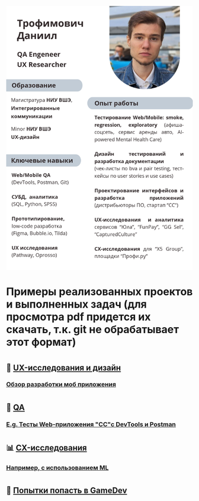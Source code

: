 ![Header](https://github.com/danny-troph/danny-troph/blob/main/QA.jpg)
#
#
#
# Примеры реализованных проектов и выполненных задач (для просмотра pdf придется их скачать, т.к. git не обрабатывает этот формат)
#
## 🔭 [UX-исследования и дизайн](https://github.com/danny-troph/danny-troph/tree/main/UX)
### [Обзор разработки моб приложения](https://drive.google.com/file/d/1EN-TKajPvQ33nPapKq2m7HjJr283r5xC/view?usp=drive_link)
#
#
## 🔧 [QA](https://github.com/danny-troph/danny-troph/tree/main/QA)
### [E.g. Тесты Web-приложения "CC"с DevTools и Postman](https://github.com/danny-troph/danny-troph/tree/main/QA/CC)
#
#
## 📊 [CX-исследования](https://github.com/danny-troph/danny-troph/tree/main/CX)
### [Например, с использованием ML](https://github.com/danny-troph/danny-troph/blob/24a7a32b9b2ad0107694b4d72c2ef4215430fd85/CX/FL.ru_%D0%A0%D0%B5%D0%B3%D1%80%D0%B5%D1%81%D0%B8%D0%B8%20%D0%B8%20%D0%BA%D0%BB%D0%B0%D1%81%D1%82%D0%B5%D1%80%D0%B8%D0%B7%D0%B0%D1%86%D0%B8%D1%8F.pdf)
#
#
## 👾 [Попытки попасть в GameDev](https://github.com/danny-troph/danny-troph/tree/main/GameDev)
<!--
**danny-troph/danny-troph** is a ✨ _special_ ✨ repository because its `README.md` (this file) appears on your GitHub profile.

Here are some ideas to get you started:

- 🔭 I’m currently working on ...
- 🌱 I’m currently learning ...
- 👯 I’m looking to collaborate on ...
- 🤔 I’m looking for help with ...
- 💬 Ask me about ...
- 📫 How to reach me: ...
- 😄 Pronouns: ...
- ⚡ Fun fact: ...
-->
